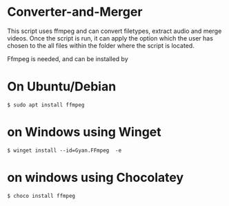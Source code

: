 # Converter-and-Merger
This script uses ffmpeg and can convert filetypes, extract audio and merge videos. 
Once the script is run, it can apply the option which the user has chosen to the all files within the folder where the script is located.


Ffmpeg is needed, and can be installed by
# On Ubuntu/Debian 
```$ sudo apt install ffmpeg```
# on Windows using Winget
```$ winget install --id=Gyan.FFmpeg  -e```
# on windows using Chocolatey 
```$ choco install ffmpeg```
